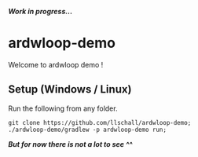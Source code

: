 ***Work in progress...***

# ardwloop-demo

Welcome to ardwloop demo !

## Setup (Windows / Linux)

Run the following from any folder.

```
git clone https://github.com/llschall/ardwloop-demo;
./ardwloop-demo/gradlew -p ardwloop-demo run;
```

***But for now there is not a lot to see ^^***
